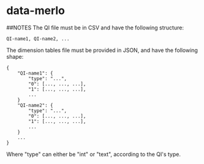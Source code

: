 # data-merlo

##NOTES
The QI file must be in CSV and have the following structure:

    QI-name1, QI-name2, ...


The dimension tables file must be provided in JSON, and have the following shape:

    {
        "QI-name1": {
            "type": "...",
            "0": [..., ..., ...],
            "1": [..., ..., ...],
            ...
        }
        "QI-name2": {
            "type": "...",
            "0": [..., ..., ...],
            "1": [..., ..., ...],
            ...
        }
        ...
    }
Where "type" can either be "int" or "text", according to the QI's type.